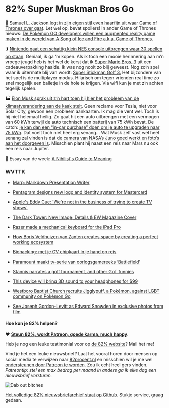 # 82% Super Muskman Bros Go

🐉 [Samuel L. Jackson legt in zijn eigen stijl even haarfijn uit waar Game of Thrones over gaat](https://www.youtube.com/watch?v=6N4gEJ_ED98). Let wel op, bevat spoilers! In ander Game of Thrones nieuws: [De Pokémon GO developers willen een augmented reality game maken in de wereld van A Song of Ice and Fire a.k.a. Game of Thrones](http://winteriscoming.net/2016/07/12/pokemon-go-developers-want-to-make-an-augmented-reality-game-set-in-westeros/).

🏌 [Nintendo gaat een schattig klein NES console uitbrengen waar 30 spellen op staan](http://www.theverge.com/2016/7/14/12187296/nintendo-nes-classic-edition-announced-price-games). Geniaal, ik ga ‘m kopen. Als ik toch een mooie herinnering aan m’n vroege jeugd heb is het wel de kerst dat ik [Super Mario Bros. 3](https://en.wikipedia.org/wiki/Super_Mario_Bros._3) uit een cadeauverpakking haalde. Ik was nog nooit zo blij geweest. Nog zo’n spel waar ik uitermate blij van wordt: [Super Stickman Golf 3.](http://www.stuff.tv/app-reviews/super-stickman-golf-3/review) Het bijzondere van het spel is de multiplayer modus. Hilarisch om tegen vrienden real time zo snel mogelijk een balletje in de hole te krijgen. Via wifi kun je met z’n achten tegelijk spelen.

🏭 [Elon Musk sprak uit z’n hart toen hij hier het probleem van de klimaatverandering aan de kaak stelt](https://www.youtube.com/watch?v=xKCuDxpccYM). Geen reclame voor Tesla, niet voor Solar City, gewoon een probleem aankaarten. Ik mag die vent wel. Toch is hij niet helemaal heilig. Zo gaat hij een auto uitbrengen met  een vermogen van 60 kWh terwijl de auto technisch een batterij van 75 kWh bevat. De catch: [je kan dan een “in-car purchase” doen om je auto te upgraden naar 75 kWh](http://www.theverge.com/2016/7/13/12171620/tesla-model-x-60d-suv-price-range-cheaper). Dat voelt toch niet heel erg senang… Wat Musk zelf vast wel heel senang zal vinden is dat [de camera van NASA’s Juno goed werkt en foto’s aan het doorgeven is](http://www.theverge.com/2016/7/12/12167852/juno-jupiter-first-in-orbit-photo). Misschien plant hij naast een reis naar Mars nu ook een reis naar Jupiter.

📜 Essay van de week: [A Nihilist's Guide to Meaning](http://www.meltingasphalt.com/a-nihilists-guide-to-meaning/)

### WVTTK

- [Marp: Markdown Presentation Writer](https://yhatt.github.io/marp/)

- [Pentagram designs new logo and identity system for Mastercard](https://www.creativereview.co.uk/cr-blog/2016/july/pentagram-designs-new-logo-and-identity-sytem-for-mastercard/)

- [Apple&#39;s Eddy Cue: &#39;We&#39;re not in the business of trying to create TV shows&#39;](http://www.theverge.com/2016/7/14/12188860/eddy-cue-apple-television-streaming-comments)

- [The Dark Tower: New Image; Details &amp; EW Magazine Cover](http://screenrant.com/dark-tower-image-details-ew-cover/)

- [Razer made a mechanical keyboard for the iPad Pro](http://www.theverge.com/circuitbreaker/2016/7/14/12186930/razer-mechanical-keyboard-case-ipad-pro-price-release-date)

- [How Boris Veldhuizen van Zanten creates space by creating a perfect working ecosystem](https://medium.com/happyplaces-stories/how-boris-veldhuizen-van-zanten-creates-space-by-creating-a-perfect-working-ecosystem-3c5019c5fc54#.q3d0jcwyh)

- [Biohacking: met je OV chipkaart in je hand op reis](http://www.permanentbeta.nl/biohacking-ov-chipkaart-hand-op-reis/)

- [Paramount maakt tv-serie van oorlogsgamereeks &#8216;Battlefield&#8217;](http://www.kijkbaar.nl/2016/07/paramount-maakt-tv-serie-van-oorlogsgamereeks-battlefield/)

- [Stannis narrates a golf tournament, and other GoT funnies](http://winteriscoming.net/2016/07/12/stannis-narrates-the-open-kit-harington-fans-chewed-out-for-rudeness-and-other-funnies/)

- [This device will bring 3D sound to your headphones for $99](http://www.theverge.com/circuitbreaker/2016/7/12/12162322/3d-sound-one-module-headphones-99)

- [Westboro Baptist Church recruits Jigglypuff, a Pokémon, against LGBT community on Pokémon Go](http://www.usatoday.com/story/tech/2016/07/10/westboro-baptist-church-recruits-jigglypuff-pokemon-against-lgbt-community-pokemon-go/86928150/)

- [See Joseph Gordon-Levitt as Edward Snowden in exclusive photos from film](http://mashable.com/2016/07/08/edward-snowden-movie-oliver-stone-exclusive-photos-joseph-gordon-levitt/#5HtnbOGMiuq9)


#### Hoe kun je 82% helpen?
❤️ [**Steun 82%, wordt Patreon, goede karma, much happy**](https://www.patreon.com/reinier).

Heb je nog een leuke testimonial voor op [de 82% website](http://82procent.nl)? Mail het me!

Vind je het een leuke nieuwsbrief? Laat het vooral horen door mensen op social media te verwijzen naar [82procent.nl](http://82procent.nl) en misschien wil je me wel [ondersteunen door Patreon te worden](https://www.patreon.com/reinier). Zou ik echt heel gers vinden. _Patreontip: stel een max bedrag per maand in anders ga ik elke dag een nieuwsbrief versturen._

![Dab out bitches](https://media.giphy.com/media/l0K4mbH4lKBhAPFU4/giphy.gif)

[Het volledige 82% nieuwsbriefarchief staat op Github](http://github.com/reinier/82procent-nieuwsbrieven). Stukje service, graag gedaan.
